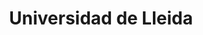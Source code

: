 ---
title: "Universidad de Lleida"
external_link: "http://www.udl.es/ca/acasa/index.html"
type: "cataluña"
file_title: "Acuerdo Adaptación Enseñanza"
file_link: "https://cv.udl.cat/access/content/group/sprl/Pla%20de%20conting%C3%A8ncia%20de%20la%20UdL_aprovat%20CD.pdf"
---